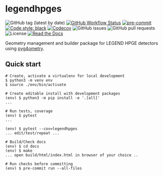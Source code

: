 # legendhpges

![GitHub tag (latest by date)](https://img.shields.io/github/v/tag/legend-exp/legend-geom-hpges?logo=git)
[![GitHub Workflow Status](https://img.shields.io/github/checks-status/legend-exp/legend-geom-hpges/main?label=main%20branch&logo=github)](https://github.com/legend-exp/legend-geom-hpges/actions)
[![pre-commit](https://img.shields.io/badge/pre--commit-enabled-brightgreen?logo=pre-commit&logoColor=white)](https://github.com/pre-commit/pre-commit)
[![Code style: black](https://img.shields.io/badge/code%20style-black-000000.svg)](https://github.com/psf/black)
[![Codecov](https://img.shields.io/codecov/c/github/legend-exp/legend-geom-hpges?logo=codecov)](https://app.codecov.io/gh/legend-exp/legend-geom-hpges)
![GitHub issues](https://img.shields.io/github/issues/legend-exp/legend-geom-hpges?logo=github)
![GitHub pull requests](https://img.shields.io/github/issues-pr/legend-exp/legend-geom-hpges?logo=github)
![License](https://img.shields.io/github/license/legend-exp/legend-geom-hpges)
[![Read the Docs](https://img.shields.io/readthedocs/legend-geom-hpges?logo=readthedocs)](https://legend-geom-hpges.readthedocs.io)

Geometry management and builder package for LEGEND HPGE detectors using
[pyg4ometry](https://pypi.org/project/pyg4ometry/).

## Quick start
```console
# Create, activate a virtualenv for local development
$ python3 -m venv env
$ source ./env/bin/activate

# Create editable install with development packages
(env) $ python3 -m pip install -e '.[all]'
...

# Run tests, coverage
(env) $ pytest
...

(env) $ pytest --cov=legendhpges
... edit/test/repeat ...

# Build/Check docs
(env) $ cd docs
(env) $ make
... open build/html/index.html in browser of your choice ..

# Run checks before committing
(env) $ pre-commit run --all-files
```

